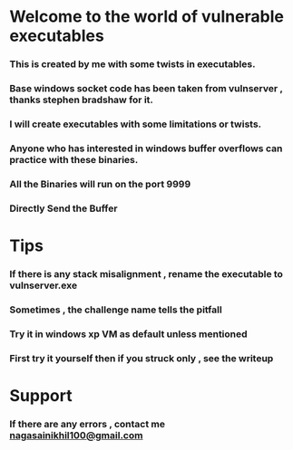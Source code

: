 

# Welcome to the world of vulnerable executables

### This is created by me with some twists in executables.

### Base windows socket code has been taken from vulnserver , thanks stephen bradshaw for it. 

### I will create executables with some limitations or twists.

### Anyone who has interested in windows buffer overflows can practice with these binaries.

### **All the Binaries will run on the port 9999**

### **Directly Send the Buffer**

# Tips

### If there is any stack misalignment , rename the executable to **vulnserver.exe**

### Sometimes , the challenge name tells the pitfall 

### Try it in windows xp VM as default unless mentioned 

### First try it yourself then if you struck only , see the writeup


# Support 

### If there are any errors , contact me nagasainikhil100@gmail.com

